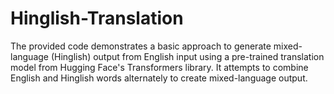 # Hinglish-Translation
The provided code demonstrates a basic approach to generate mixed-language (Hinglish) output from English input using a pre-trained translation model from Hugging Face's Transformers library. It attempts to combine English and Hinglish words alternately to create mixed-language output.

